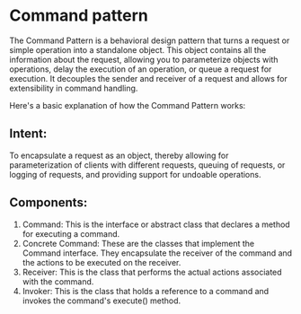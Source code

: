 # Command pattern

The Command Pattern is a behavioral design pattern that turns a request or simple operation into a standalone object.
This object contains all the information about the request, allowing you to parameterize objects with operations, delay
the execution of an operation, or queue a request for execution. It decouples the sender and receiver of a request and
allows for extensibility in command handling.

Here's a basic explanation of how the Command Pattern works:

## Intent:

To encapsulate a request as an object, thereby allowing for parameterization of clients with different requests, queuing
of requests, or logging of requests, and providing support for undoable operations.

## Components:

1. Command: This is the interface or abstract class that declares a method for executing a command.
2. Concrete Command: These are the classes that implement the Command interface. They encapsulate the receiver of the
   command and the actions to be executed on the receiver.
3. Receiver: This is the class that performs the actual actions associated with the command.
4. Invoker: This is the class that holds a reference to a command and invokes the command's execute() method.